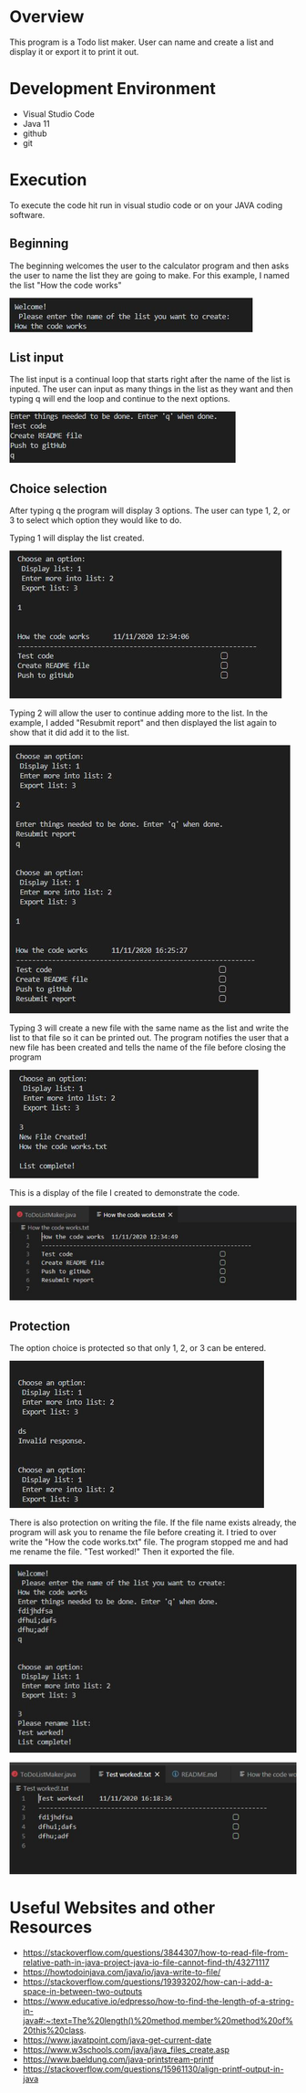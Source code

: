 # Overview

This program is a Todo list maker. User can name and create a list and display it or export it to print it out. 

# Development Environment

* Visual Studio Code 
* Java 11
* github
* git

# Execution

To execute the code hit run in visual studio code or on your JAVA coding software.


## Beginning
The beginning welcomes the user to the calculator program and then asks the user to name the list they are going to make. For this example, I named the list "How the code works"

![Beginning and first input](Beginning.JPG)

## List input
The list input is a continual loop that starts right after the name of the list is inputed. The user can input as many things in the list as they want and then typing q will end the loop and continue to the next options.

![List input](Listmakingloop.JPG)

## Choice selection
After typing q the program will display 3 options. The user can type 1, 2, or 3 to select which option they would like to do.

Typing 1 will display the list created.

![Option 1](Option1.JPG)

Typing 2 will allow the user to continue adding more to the list. In the example, I added "Resubmit report" and then displayed the list again to show that it did add it to the list.

![Option 2](option2.JPG)

Typing 3 will create a new file with the same name as the list and write the list to that file so it can be printed out. The program notifies the user that a new file has been created and tells the name of the file before closing the program

![Program display of option 3](Option3.JPG)

This is a display of the file I created to demonstrate the code.

![File created](option3file.JPG)

## Protection
The option choice is protected so that only 1, 2, or 3 can be entered.

![Protection in the number](Errorprotection.JPG)

There is also protection on writing the file. If the file name exists already, the program will ask you to rename the file before creating it.
I tried to over write the "How the code works.txt" file. 
The program stopped me and had me rename the file. "Test worked!" Then it exported the file.

![Stop Overright](Erroroverright.JPG)

![New export](Testwork.JPG)

# Useful Websites and other Resources
* https://stackoverflow.com/questions/3844307/how-to-read-file-from-relative-path-in-java-project-java-io-file-cannot-find-th/43271117
* https://howtodoinjava.com/java/io/java-write-to-file/
* https://stackoverflow.com/questions/19393202/how-can-i-add-a-space-in-between-two-outputs
* https://www.educative.io/edpresso/how-to-find-the-length-of-a-string-in-java#:~:text=The%20length()%20method,member%20method%20of%20this%20class.
* https://www.javatpoint.com/java-get-current-date
* https://www.w3schools.com/java/java_files_create.asp
* https://www.baeldung.com/java-printstream-printf
* https://stackoverflow.com/questions/15961130/align-printf-output-in-java